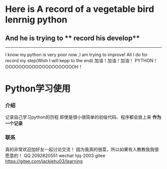 # Here is A record of a vegetable bird lenrnig python
## And he is trying to ** record his develop**
 ----------
I know my python is very poor now ,I am trying to improve!
All I do for record my step(Wish I will kepp to the end)
加油！加油！加油！
PYTHON！OOOOOOOOOOOOOOOOOOOOOH！


# Python学习使用

### 介绍
记录自己学习python的历程
即使是很小很简单的初级代码、程序都会放上来
**作为一个记录**

### 联系
真的非常欢迎加好友一起讨论交流！
因为我真的很菜，所以如果有人教教我我很愿意的！
QQ 2092820551
wechat hjq-2003
gitee https://gitee.com/jackiehu03/learning
